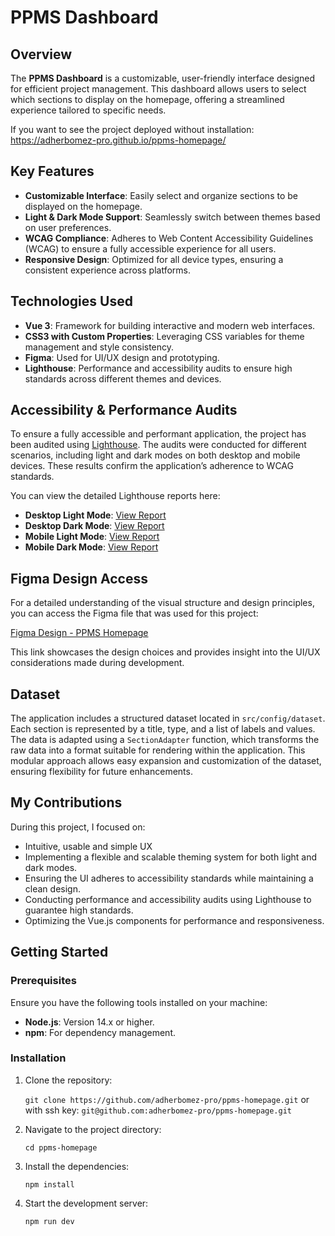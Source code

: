 # PPMS Dashboard

## Overview

The **PPMS Dashboard** is a customizable, user-friendly interface designed for efficient project management. This dashboard allows users to select which sections to display on the homepage, offering a streamlined experience tailored to specific needs.

If you want to see the project deployed without installation:
https://adherbomez-pro.github.io/ppms-homepage/

## Key Features

-   **Customizable Interface**: Easily select and organize sections to be displayed on the homepage.
-   **Light & Dark Mode Support**: Seamlessly switch between themes based on user preferences.
-   **WCAG Compliance**: Adheres to Web Content Accessibility Guidelines (WCAG) to ensure a fully accessible experience for all users.
-   **Responsive Design**: Optimized for all device types, ensuring a consistent experience across platforms.

## Technologies Used

-   **Vue 3**: Framework for building interactive and modern web interfaces.
-   **CSS3 with Custom Properties**: Leveraging CSS variables for theme management and style consistency.
-   **Figma**: Used for UI/UX design and prototyping.
-   **Lighthouse**: Performance and accessibility audits to ensure high standards across different themes and devices.

## Accessibility & Performance Audits

To ensure a fully accessible and performant application, the project has been audited using [Lighthouse](https://developers.google.com/web/tools/lighthouse). The audits were conducted for different scenarios, including light and dark modes on both desktop and mobile devices. These results confirm the application’s adherence to WCAG standards.

You can view the detailed Lighthouse reports here:

-   **Desktop Light Mode**: [View Report](https://googlechrome.github.io/lighthouse/viewer/?psiurl=https://adherbomez-pro.github.io/ppms-homepage%2F&strategy=desktop&category=accessibility&category=best-practices&locale=en-US&utm_source=lh-chrome-ext)
-   **Desktop Dark Mode**: [View Report](https://googlechrome.github.io/lighthouse/viewer/?psiurl=https://adherbomez-pro.github.io/ppms-homepage%2F%3Fforce-dark-mode%3Dtrue&strategy=desktop&category=accessibility&category=best-practices&locale=en-US&utm_source=lh-chrome-ext)
-   **Mobile Light Mode**: [View Report](https://googlechrome.github.io/lighthouse/viewer/?psiurl=https://adherbomez-pro.github.io/ppms-homepage%2F&strategy=mobile&category=accessibility&category=best-practices&locale=en-US&utm_source=lh-chrome-ext)
-   **Mobile Dark Mode**: [View Report](https://googlechrome.github.io/lighthouse/viewer/?psiurl=https://adherbomez-pro.github.io/ppms-homepage%2F%3Fforce-dark-mode%3Dtrue&strategy=mobile&category=accessibility&category=best-practices&locale=en-US&utm_source=lh-chrome-ext)

## Figma Design Access

For a detailed understanding of the visual structure and design principles, you can access the Figma file that was used for this project:

[Figma Design - PPMS Homepage](https://www.figma.com/design/dwo0NxeIAbuPi8I7yFGVRE/PPMS---Stratocore?node-id=25-78&t=QqsqLcSMKAeDzUrP-1)

This link showcases the design choices and provides insight into the UI/UX considerations made during development.

## Dataset

The application includes a structured dataset located in `src/config/dataset`. Each section is represented by a title, type, and a list of labels and values.
The data is adapted using a `SectionAdapter` function, which transforms the raw data into a format suitable for rendering within the application. This modular approach allows easy expansion and customization of the dataset, ensuring flexibility for future enhancements.

## My Contributions

During this project, I focused on:

-   Intuitive, usable and simple UX
-   Implementing a flexible and scalable theming system for both light and dark modes.
-   Ensuring the UI adheres to accessibility standards while maintaining a clean design.
-   Conducting performance and accessibility audits using Lighthouse to guarantee high standards.
-   Optimizing the Vue.js components for performance and responsiveness.

## Getting Started

### Prerequisites

Ensure you have the following tools installed on your machine:

-   **Node.js**: Version 14.x or higher.
-   **npm**: For dependency management.

### Installation

1. Clone the repository:

    `git clone https://github.com/adherbomez-pro/ppms-homepage.git`
    or with ssh key:
    `git@github.com:adherbomez-pro/ppms-homepage.git`

2. Navigate to the project directory:

    `cd ppms-homepage`

3. Install the dependencies:

    `npm install`

4. Start the development server:

    `npm run dev`
